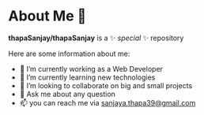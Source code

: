 # About Me 👋


**thapaSanjay/thapaSanjay** is a ✨ _special_ ✨ repository

Here are some information about me:

- 🔭 I’m currently working as a Web Developer
- 🌱 I’m currently learning new technologies 
- 👯 I’m looking to collaborate on big and small projects
- 💬 Ask me about any question
- 📫 you can reach me via sanjaya.thapa39@gmail.com


